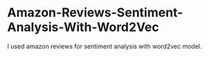 # Amazon-Reviews-Sentiment-Analysis-With-Word2Vec
I used amazon reviews for sentiment analysis with word2vec model.
